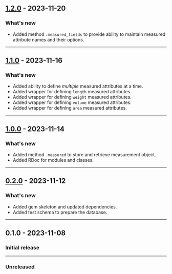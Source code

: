## [1.2.0](https://github.com/shivam091/unit_measurements-rails/compare/v1.1.0...v1.2.0) - 2023-11-20

### What's new

- Added method `.measured_fields` to provide ability to maintain measured attribute names and their options.

-----------

## [1.1.0](https://github.com/shivam091/unit_measurements-rails/compare/v1.0.0...v1.1.0) - 2023-11-16

### What's new

- Added ability to define _multiple_ measured attributes at a time.
- Added wrapper for defining `length` measured attributes.
- Added wrapper for defining `weight` measured attributes.
- Added wrapper for defining `volume` measured attributes.
- Added wrapper for defining `area` measured attributes.

-----------

## [1.0.0](https://github.com/shivam091/unit_measurements-rails/compare/v0.2.0...v1.0.0) - 2023-11-14

### What's new

- Added method `.measured` to store and retrieve measurement object.
- Added RDoc for modules and classes.

-----------

## [0.2.0](https://github.com/shivam091/unit_measurements-rails/compare/v0.1.0...v0.2.0) - 2023-11-12

### What's new

- Added gem skeleton and updated dependencies.
- Added test schema to prepare the database.

-----------

## 0.1.0 - 2023-11-08

### Initial release

-----------

### Unreleased
